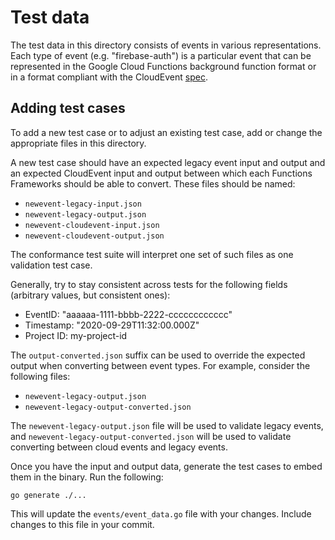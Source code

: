 # Test data

The test data in this directory consists of events in various representations.
Each type of event (e.g. "firebase-auth") is a particular event that can be
represented in the Google Cloud Functions background function format or in a
format compliant with the CloudEvent [spec](https://cloudevents.io/).

## Adding test cases

To add a new test case or to adjust an existing test case, add or change the
appropriate files in this directory.

A new test case should have an expected legacy event input and output and an
expected CloudEvent input and output between which each Functions Frameworks
should be able to convert. These files should be named:

-   `newevent-legacy-input.json`
-   `newevent-legacy-output.json`
-   `newevent-cloudevent-input.json`
-   `newevent-cloudevent-output.json`

The conformance test suite will interpret one set of such files as one
validation test case.

Generally, try to stay consistent across tests for the following fields (arbitrary values, but consistent ones):

- EventID: "aaaaaa-1111-bbbb-2222-cccccccccccc"
- Timestamp: "2020-09-29T11:32:00.000Z"
- Project ID: my-project-id

The `output-converted.json` suffix can be used to override the expected output
when converting between event types. For example, consider the following files:

-   `newevent-legacy-output.json`
-   `newevent-legacy-output-converted.json`

The `newevent-legacy-output.json` file will be used to validate legacy events,
and `newevent-legacy-output-converted.json` will be used to validate converting
between cloud events and legacy events.

Once you have the input and output data, generate the test cases to embed them
in the binary. Run the following:

`go generate ./...`

This will update the `events/event_data.go` file with your changes. Include
changes to this file in your commit.

